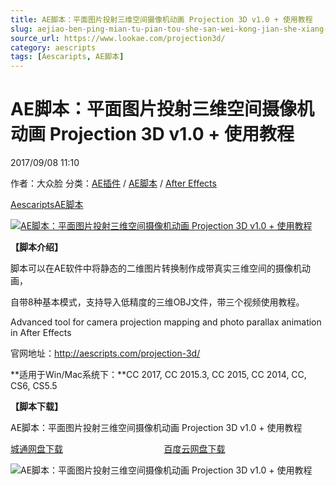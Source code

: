 ```yaml
---
title: AE脚本：平面图片投射三维空间摄像机动画 Projection 3D v1.0 + 使用教程
slug: aejiao-ben-ping-mian-tu-pian-tou-she-san-wei-kong-jian-she-xiang-ji-dong-hua-projection-3d-v1-0-shi-yong-jiao-cheng
source_url: https://www.lookae.com/projection3d/
category: aescripts
tags: [Aescaripts, AE脚本]
---
```

# AE脚本：平面图片投射三维空间摄像机动画 Projection 3D v1.0 + 使用教程

2017/09/08 11:10

作者：大众脸
分类：[AE插件](https://www.lookae.com/after-effects/aechajian/) / [AE脚本](https://www.lookae.com/after-effects/aescripts/) / [After Effects](https://www.lookae.com/after-effects/)

[Aescaripts](https://www.lookae.com/tag/aescaripts/)[AE脚本](https://www.lookae.com/tag/ae%e8%84%9a%e6%9c%ac/)

[![AE脚本：平面图片投射三维空间摄像机动画 Projection 3D v1.0 + 使用教程](https://www.lookae.com/wp-content/uploads/2017/09/Projection-3D.jpg "AE脚本：平面图片投射三维空间摄像机动画 Projection 3D v1.0 + 使用教程-LookAE.com")](https://www.lookae.com/wp-content/uploads/2017/09/Projection-3D.jpg)

**【脚本介绍】**

脚本可以在AE软件中将静态的二维图片转换制作成带真实三维空间的摄像机动画，

自带8种基本模式，支持导入低精度的三维OBJ文件，带三个视频使用教程。

Advanced tool for camera projection mapping and photo parallax animation in After Effects

官网地址：http://aescripts.com/projection-3d/

**适用于Win/Mac系统下：**CC 2017, CC 2015.3, CC 2015, CC 2014, CC, CS6, CS5.5

**【脚本下载】**

AE脚本：平面图片投射三维空间摄像机动画 Projection 3D v1.0 + 使用教程

[城通网盘下载](https://www.pipipan.com/fs/680462-218881677)                                         [百度云网盘下载](https://pan.baidu.com/s/1o8iIJxg)

![AE脚本：平面图片投射三维空间摄像机动画 Projection 3D v1.0 + 使用教程](https://img.alicdn.com/imgextra/i3/705956171/TB2y4YUclxRMKJjy0FdXXaifFXa_!!705956171.jpg "AE脚本：平面图片投射三维空间摄像机动画 Projection 3D v1.0 + 使用教程-LookAE.com")
